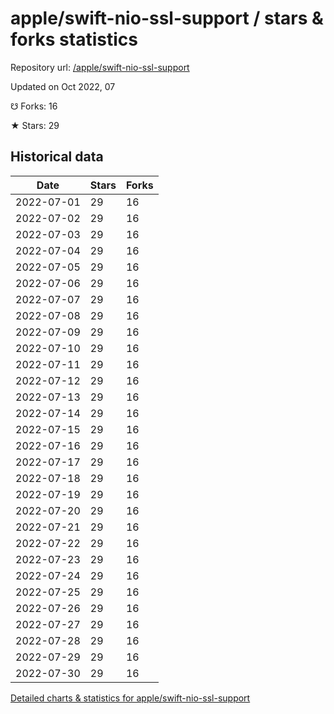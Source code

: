 # apple/swift-nio-ssl-support / stars & forks statistics

Repository url: [/apple/swift-nio-ssl-support](https://github.com/apple/swift-nio-ssl-support)

Updated on Oct 2022, 07

☋ Forks: 16

★ Stars: 29

## Historical data
| Date | Stars | Forks |
|------|-------|-------|
| 2022-07-01 | 29 | 16 | 
| 2022-07-02 | 29 | 16 | 
| 2022-07-03 | 29 | 16 | 
| 2022-07-04 | 29 | 16 | 
| 2022-07-05 | 29 | 16 | 
| 2022-07-06 | 29 | 16 | 
| 2022-07-07 | 29 | 16 | 
| 2022-07-08 | 29 | 16 | 
| 2022-07-09 | 29 | 16 | 
| 2022-07-10 | 29 | 16 | 
| 2022-07-11 | 29 | 16 | 
| 2022-07-12 | 29 | 16 | 
| 2022-07-13 | 29 | 16 | 
| 2022-07-14 | 29 | 16 | 
| 2022-07-15 | 29 | 16 | 
| 2022-07-16 | 29 | 16 | 
| 2022-07-17 | 29 | 16 | 
| 2022-07-18 | 29 | 16 | 
| 2022-07-19 | 29 | 16 | 
| 2022-07-20 | 29 | 16 | 
| 2022-07-21 | 29 | 16 | 
| 2022-07-22 | 29 | 16 | 
| 2022-07-23 | 29 | 16 | 
| 2022-07-24 | 29 | 16 | 
| 2022-07-25 | 29 | 16 | 
| 2022-07-26 | 29 | 16 | 
| 2022-07-27 | 29 | 16 | 
| 2022-07-28 | 29 | 16 | 
| 2022-07-29 | 29 | 16 | 
| 2022-07-30 | 29 | 16 | 


[Detailed charts & statistics for apple/swift-nio-ssl-support](https://reviewgithub.com/rep/apple/swift-nio-ssl-support)
